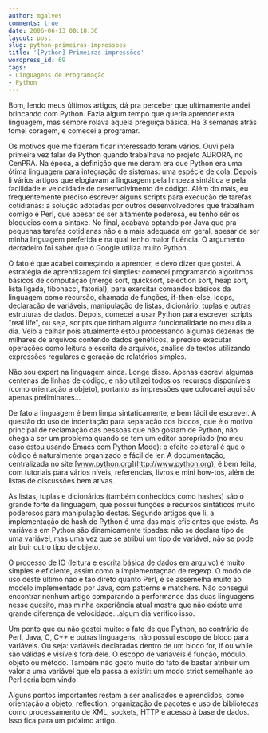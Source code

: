 ```yaml
---
author: mgalves
comments: true
date: 2006-06-13 00:18:36
layout: post
slug: python-primeiras-impressoes
title: '[Python] Primeiras impressões'
wordpress_id: 69
tags:
- Linguagens de Programação
- Python
---
```


Bom, lendo meus últimos artigos, dá pra perceber que ultimamente andei brincando com Python. Fazia algum tempo que queria aprender esta linguagem, mas sempre rolava aquela preguiça básica. Há 3 semanas atrás tomei coragem, e comecei a programar.

Os motivos que me fizeram ficar interessado foram vários. Ouvi pela primeira vez falar de Python quando trabalhava no projeto AURORA, no CenPRA. Na época, a definição que me deram era que Python era uma ótima linguagem para integração de sistemas: uma espécie de cola. Depois li vários artigos que elogiavam a linguagem pela  limpeza sintática e pela facilidade e velocidade de desenvolvimento de código. Além do mais, eu frequentemente preciso escrever alguns scripts para execução de tarefas cotidianas: a solução adotadas por outros desenvolvedores que trabalham comigo é Perl, que apesar de ser altamente poderosa, eu tenho sérios bloqueios com a sintaxe. No final, acabava optando por Java que pra pequenas tarefas cotidianas não é a mais adequada em geral, apesar de ser minha linguagem preferida e na qual tenho maior fluência. O argumento derradeiro foi saber que o  Google utiliza muito Python...

O fato é que acabei começando a aprender, e devo dizer que gostei. A estratégia de aprendizagem foi simples: comecei programando algoritmos básicos de computação (merge  sort, quicksort, selection sort, heap sort, lista ligada, fibonacci, fatorial), para exercitar comandos básicos da linguagem como recursão, chamada de funções, if-then-else, loops, declaracão de variáveis, manipulação de listas, dicionário, tuplas e outras estruturas de dados. Depois, comecei a usar Python para escrever scripts "real life", ou seja, scripts que tinham alguma funcionalidade no meu dia a dia. Veio a calhar pois atualmente estou processando algumas dezenas de milhares de arquivos contendo dados genéticos, e preciso executar operações como leitura e escrita de arquivos, análise de textos utilizando expressões regulares e geração de relatórios simples.

Não sou expert na linguagem ainda. Longe disso. Apenas escrevi algumas centenas de linhas de código, e não utilizei todos os recursos disponíveis (como orientação a objeto), portanto as impressões que colocarei aqui são apenas preliminares...

De fato a linguagem é bem limpa sintaticamente, e bem fácil de escrever. A questão do uso de indentação para separação dos blocos, que é o motivo principal de reclamação das pessoas que não gostam de Python, não chega  a ser um problema quando se tem um editor apropriado (no meu caso estou usando Emacs  com Python Mode): o efeito colateral é que  o código é naturalmente  organizado e fácil de ler. A documentação, centralizada no site  [www.python.org](http://www.python.org),  é bem feita, com tutoriais para vários níveis, referencias, livros e mini how-tos, além de listas de discussões bem ativas.

As  listas, tuplas e dicionários  (também conhecidos como hashes) são o grande forte da linguagem, que possui funções e recursos sintáticos muito poderosos para manipulação destas. Segundo artigos que li, a implementação de hash de Python é uma das mais eficientes que existe. As  variáveis  em Python são dinamicamente tipadas: não se declara tipo de uma variável, mas uma vez que se atribui um tipo de variável, não se pode atribuir outro tipo de objeto.

O processo de IO (leitura e escrita básica de dados em arquivo) é muito simples e eficiente, assim como  a implementaçnao de  regexp. O modo de uso deste último não é tão direto quanto Perl, e se assemelha muito ao modelo implementado por Java, com patterns e matchers. Não consegui encontrar nenhum artigo comparando a performance das duas linguagens nesse quesito, mas minha experiência atual mostra que não existe uma grande diferença de velocidade...algum dia verifico isso.

Um ponto que eu não gostei muito: o fato de que Python, ao contrário de Perl, Java, C, C++ e outras linguagens, não possui escopo de bloco para variáveis. Ou seja: variáveis declaradas dentro de um bloco for, if ou while são  válidas e visíveis fora dele. O escopo de  variáveis é função, módulo, objeto ou método. Também não gosto muito do fato de bastar atribuir um valor a uma variável que ela passa a existir: um modo strict semelhante ao Perl seria bem vindo.

Alguns pontos importantes restam a ser analisados e aprendidos, como orientação a objeto, reflection, organização de pacotes e uso de bibliotecas como processamento de XML, sockets, HTTP e acesso à base de dados. Isso fica para um próximo artigo.
